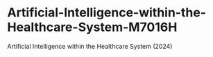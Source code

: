 # Artificial-Intelligence-within-the-Healthcare-System-M7016H
Artificial Intelligence within the Healthcare System (2024)
